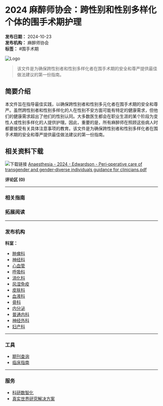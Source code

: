 # 2024 麻醉师协会：跨性别和性别多样化个体的围手术期护理

**发布日期：** 2024-10-23  
**发布机构：** 麻醉师协会  
**标签：** #围手术期

![Logo](https://static.medsci.cn/public-image/ms-image/416a6450-b970-11ec-a1b8-6123b3ff61ea_logo3.png)

> 该文件是为确保跨性别者和性别多样化者在围手术期的安全和尊严提供最佳做法建议的第一份指南。

## 简要介绍

本文件旨在指导最佳实践，以确保跨性别者和性别多元化者在围手术期的安全和尊严。虽然跨性别者和性别多样化的人在性别不安方面可能有特定的健康需求，但他们的健康需求超出了他们的性别认同。大多数医生都会在职业生涯的某个阶段为变性人或性别多样化的人提供护理。因此，重要的是，所有麻醉师在照顾这些病人时都要接受有关具体注意事项的教育。该文件是为确保跨性别者和性别多样化者在围手术期的安全和尊严提供最佳做法建议的第一份指南。

## 相关资料下载

![下载链接](https://static.medsci.cn/public-image/ms-image/a1519c20-55f6-11ee-be24-67964c5348ec_file_download.png) [Anaesthesia - 2024 - Edwardson - Peri‐operative care of transgender and gender‐diverse individuals guidance for clinicians.pdf](https://www.medsci.cn)

**评论区 (0)**

---

### 相关指南

### 拓展阅读

---

### 发布机构

**科室：**

- [肿瘤科](https://www.medsci.cn/department/details?s_id=5)
- [神经科](https://www.medsci.cn/department/details?s_id=17)
- [心血管](https://www.medsci.cn/department/details?s_id=2)
- [呼吸科](https://www.medsci.cn/department/details?s_id=12)
- [消化科](https://www.medsci.cn/department/details?s_id=4)
- [风湿免疫](https://www.medsci.cn/department/details?s_id=15)
- [皮肤科](https://www.medsci.cn/department/details?s_id=39)
- [血液科](https://www.medsci.cn/department/details?s_id=21)
- [骨科](https://www.medsci.cn/department/details?s_id=10)
- [内分泌](https://www.medsci.cn/department/details?s_id=6)
- [普通内科](https://medsci.cn/department/details?s_id=60)
- [神经外科](https://medsci.cn/department/details?s_id=25)
- [妇产科](https://medsci.cn/department/details?s_id=36)
 
---

### 工具

- [期刊查询](https://www.medsci.cn/sci/index.do)
- [临床指南](https://www.medsci.cn/guideline/index.do)

---

### 服务

- [科研数智化](https://www.medsci.cn/service/tree_list.do?classid=20274)
- [真实世界研究解决方案](https://www.medsci.cn/service/tree_list.do?classid=20273)
<!-- tcd_original_link https://www.medsci.cn/guideline/show_article.do?id=e52301c00a0926b5 -->
